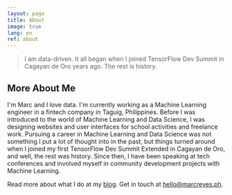 ```yaml
---
layout: page
title: About
image: true
lang: en
ref: about
---
```


> I am data-driven. It all began when I joined TensorFlow Dev Summit in Cagayan de Oro years ago. The rest is history.

## More About Me

I'm Marc and I love data. I'm currently working as a Machine Learning engineer in a fintech company in Taguig, Philippines. Before I was introduced to the world of Machine Learning and Data Science, I was designing websites and user interfaces for school activities and freelance work. Pursuing a career in Machine Learning and Data Science was not something I put a lot of thought into in the past, but things turned around when I joined my first TensorFlow Dev Summit Extended in Cagayan de Oro, and well, the rest was history. Since then, I have been speaking at tech conferences and involved myself in community development projects with Machine Learning.

Read more about what I do at my [blog](https://blog.marcreyes.ph). Get in touch at [hello@marcreyes.ph](mailto:hello@marcreyes.ph).

